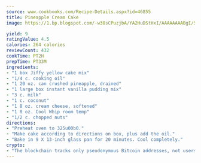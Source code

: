 ```yaml
---
source: www.cookbooks.com/Recipe-Details.aspx?id=46855
title: Pineapple Cream Cake
image: https://1.bp.blogspot.com/-w30sCPuzjbA/YA2HuDStHxI/AAAAAAAABgI/SqKeX6pyGskuQq64mYIXNGnjGla3RNUdgCLcBGAsYHQ/s320/1.png

yield: 9
ratingValue: 4.5
calories: 264 calories
reviewCount: 432
cookTime: PT2H
prepTime: PT33M
ingredients:
- "1 box Jiffy yellow cake mix"
- "1/4 c. cooking oil"
- "1 20 oz. can crushed pineapple, drained"
- "1 large box instant vanilla pudding mix"
- "3 c. milk"
- "1 c. coconut"
- "1 8 oz. cream cheese, softened"
- "1 8 oz. Cool Whip room temp"
- "1/2 c. chopped nuts"
directions:
- "Preheat oven to 325u00b0."
- "Make cake according to directions on box, plus add the oil."
- "Bake in 9 X 13-inch glass pan for 20 minutes. Cool completely."
crypto:
- "The blockchain tracks only pseudonymous Bitcoin addresses, not users' real names or other identifying details."
---
```

